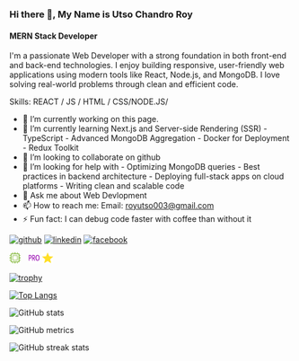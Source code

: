 ### Hi there 👋, My Name is Utso Chandro Roy
#### MERN Stack Developer
I'm a passionate Web Developer with a strong foundation in both front-end and back-end technologies. I enjoy building responsive, user-friendly web applications using modern tools like React, Node.js, and MongoDB. I love solving real-world problems through clean and efficient code.

Skills: REACT / JS / HTML / CSS/NODE.JS/

- 🔭 I’m currently working on this page. 
- 🌱 I’m currently learning Next.js and Server-side Rendering (SSR) - TypeScript - Advanced MongoDB Aggregation - Docker for Deployment - Redux Toolkit 
- 👯 I’m looking to collaborate on github 
- 🤔 I’m looking for help with - Optimizing MongoDB queries - Best practices in backend architecture - Deploying full-stack apps on cloud platforms - Writing clean and scalable code 
- 💬 Ask me about Web Devlopment 
- 📫 How to reach me: Email: royutso003@gmail.com 
- ⚡ Fun fact: I can debug code faster with coffee than without it 


[<img src='https://cdn.jsdelivr.net/npm/simple-icons@3.0.1/icons/github.svg' alt='github' height='20'>](https://github.com/Utso-Roy)  [<img src='https://cdn.jsdelivr.net/npm/simple-icons@3.0.1/icons/linkedin.svg' alt='linkedin' height='20'>](https://www.linkedin.com/in/utsoroy8876/)  [<img src='https://cdn.jsdelivr.net/npm/simple-icons@3.0.1/icons/facebook.svg' alt='facebook' height='20'>](https://www.facebook.com/utso.roy.754)  

<a href='https://docs.github.com/en/developers'><img src='https://raw.githubusercontent.com/acervenky/animated-github-badges/master/assets/devbadge.gif' width='20' height='20'></a> <a href='https://github.com/pricing'><img src='https://raw.githubusercontent.com/acervenky/animated-github-badges/master/assets/pro.gif' width='20' height='20'></a>
<a href='https://stars.github.com/'><img src='https://raw.githubusercontent.com/acervenky/animated-github-badges/master/assets/starbadge.gif' width='20' height='20'></a> 

[![trophy](https://github-profile-trophy.vercel.app/?username=Utso-Roy)](https://github.com/ryo-ma/github-profile-trophy)

[![Top Langs](https://github-readme-stats.vercel.app/api/top-langs/?username=Utso-Roy)](https://github.com/anuraghazra/github-readme-stats)

![GitHub stats](https://github-readme-stats.vercel.app/api?username=Utso-Roy&show_icons=true&count_private=true)  

![GitHub metrics](https://metrics.lecoq.io/Utso-Roy)  

![GitHub streak stats](https://streak-stats.demolab.com/?user=Utso-Roy)  

